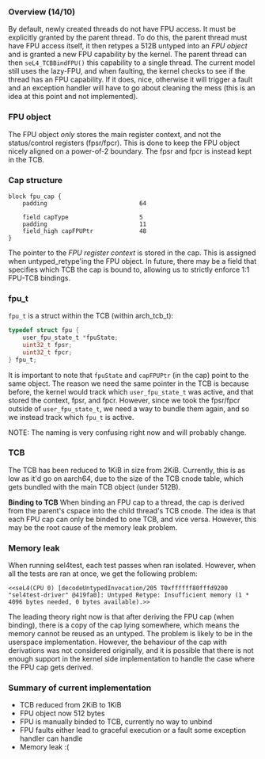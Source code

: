 ### Overview (14/10)
By default, newly created threads do not have FPU access. It must be explicitly granted by the parent thread. To do this, the parent thread must have FPU access itself, it then retypes a 512B untyped into an _FPU object_ and is granted a new FPU capability by the kernel. The parent thread can then `seL4_TCBBindFPU()` this capability to a single thread. The current model still uses the lazy-FPU, and when faulting, the kernel checks to see if the thread has an FPU capability. If it does, nice, otherwise it will trigger a fault and an exception handler will have to go about cleaning the mess (this is an idea at this point and not implemented).


### FPU object
The FPU object _only_ stores the main register context, and not the status/control registers (fpsr/fpcr). This is done to keep the FPU object nicely aligned on a power-of-2 boundary. The fpsr and fpcr is instead kept in the TCB.


### Cap structure
```
block fpu_cap {
    padding                          64

    field capType                    5
    padding                          11
    field_high capFPUPtr             48
}
```

The pointer to the _FPU register context_ is stored in the cap. This is assigned when untyped_retype'ing the FPU object. In future, there may be a field that specifies which TCB the cap is bound to, allowing us to strictly enforce 1:1 FPU-TCB bindings.

### fpu_t
`fpu_t` is a struct within the TCB (within arch_tcb_t):
```C
typedef struct fpu {
    user_fpu_state_t *fpuState;
    uint32_t fpsr;
    uint32_t fpcr;
} fpu_t;
```
It is important to note that `fpuState` and `capFPUPtr` (in the cap) point to the same object. The reason we need the same pointer in the TCB is because before, the kernel would track which `user_fpu_state_t` was active, and that stored the context, fpsr, and fpcr. However, since we took the fpsr/fpcr outside of `user_fpu_state_t`, we need a way to bundle them again, and so we instead track which `fpu_t` is active.


NOTE: The naming is very confusing right now and will probably change.


### TCB
The TCB has been reduced to 1KiB in size from 2KiB. Currently, this is as low as it'd go on aarch64, due to the size of the TCB cnode table, which gets bundled with the main TCB object (under 512B).

**Binding to TCB**
When binding an FPU cap to a thread, the cap is derived from the parent's cspace into the child thread's TCB cnode. The idea is that each FPU cap can only be binded to one TCB, and vice versa. However, this may be the root cause of the memory leak problem.


### Memory leak
When running sel4test, each test passes when ran isolated. However, when all the tests are ran at once, we get the following problem:
```
<<seL4(CPU 0) [decodeUntypedInvocation/205 T0xffffff80fffd9200 "sel4test-driver" @419fa0]: Untyped Retype: Insufficient memory (1 * 4096 bytes needed, 0 bytes available).>>
```

The leading theory right now is that after deriving the FPU cap (when binding), there is a copy of the cap lying somewhere, which means the memory cannot be reused as an untyped. The problem is likely to be in the userspace implementation. However, the behaviour of the cap with derivations was not considered originally, and it is possible that there is not enough support in the kernel side implementation to handle the case where the FPU cap gets derived.


### Summary of current implementation
- TCB reduced from 2KiB to 1KiB
- FPU object now 512 bytes
- FPU is manually binded to TCB, currently no way to unbind
- FPU faults either lead to graceful execution or a fault some exception handler can handle
- Memory leak :(
